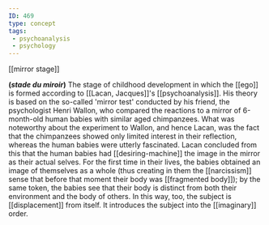 ```yaml
---
ID: 469
type: concept
tags: 
 - psychoanalysis
 - psychology
---
```


[[mirror stage]]

 **(*stade du
miroir*)** The stage of childhood development in which the
[[ego]] is formed according
to [[Lacan, Jacques]]'s
[[psychoanalysis]]. His
theory is based on the so-called 'mirror test' conducted by his friend,
the psychologist Henri Wallon, who compared the reactions to a mirror of
6-month-old human babies with similar aged chimpanzees. What was
noteworthy about the experiment to Wallon, and hence Lacan, was the fact
that the chimpanzees showed only limited interest in their reflection,
whereas the human babies were utterly fascinated. Lacan concluded from
this that the human babies had
[[desiring-machine]] the image
in the mirror as their actual selves. For the first time in their lives,
the babies obtained an image of themselves as a whole (thus creating in
them the [[narcissism]]
sense that before that moment their body was
[[fragmented body]]); by the same
token, the babies see that their body is distinct from both their
environment and the body of others. In this way, too, the subject is
[[displacement]] from itself. It
introduces the subject into the
[[imaginary]] order.

